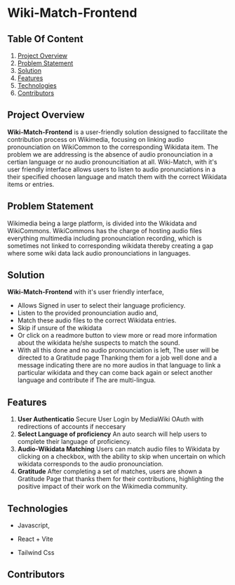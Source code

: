 <!-- ![Wiki-Match Logo](https://github.com/your-repo/assets/banner.png) -->

# Wiki-Match-Frontend

## Table Of Content

1. [Project Overview](#project-overview)
2. [Problem Statement](#problem-statement)
3. [Solution](#solution)
4. [Features](features)
5. [Technologies](technologies)
6. [Contributors](contributors)

## Project Overview

**Wiki-Match-Frontend** is a user-friendly solution dessigned to faccilitate the contribution process on Wikimedia, focusing on linking audio pronounciation on WikiCommon to the corresponding Wikidata item. The problem we are addressing is the absence of audio pronounciation in a certian language or no audio pronouncitiation at all. Wiki-Match, with it's user friendly interface allows users to listen to audio pronunciations in a their specified choosen language and match them with the correct Wikidata items or entries.

## Problem Statement

Wikimedia being a large platform, is divided into the Wikidata and WikiCommons. WikiCommons has the charge of hosting audio files everything multimedia including pronounciation recording, which is sometimes not linked to corresponding wikidata thereby creating a gap where some wiki data lack audio pronounciations in languages.

## Solution

**Wiki-Match-Frontend** with it's user friendly interface,

- Allows Signed in user to select their language proficiency.
- Listen to the provided pronounciation audio and,
- Match these audio files to the correct Wikidata entries.
- Skip if unsure of the wikidata
- Or click on a readmore button to view more or read more information about the wikidata he/she suspects to match the sound.
- With all this done and no audio pronounciation is left, The user will be directed to a Gratitude page Thanking them for a job well done and a message indicating there are no more audios in that language to link a particular wikidata and they can come back again or select another language and contribute if The are multi-lingua.

## Features

1. **User Authenticatio** Secure User Login by MediaWiki OAuth with redirections of accounts if neccesary
2. **Select Language of proficiency** An auto search will help users to complete their language of proficiency.
3. **Audio-Wikidata Matching** Users can match audio files to Wikidata by clicking on a checkbox, with the ability to skip when uncertain on which wikidata corresponds to the audio pronounciation.
4. **Gratitude** After completing a set of matches, users are shown a Gratitude Page that thanks them for their contributions, highlighting the positive impact of their work on the Wikimedia community.

## Technologies

- Javascript,
- React + Vite

- Tailwind Css

## Contributors
